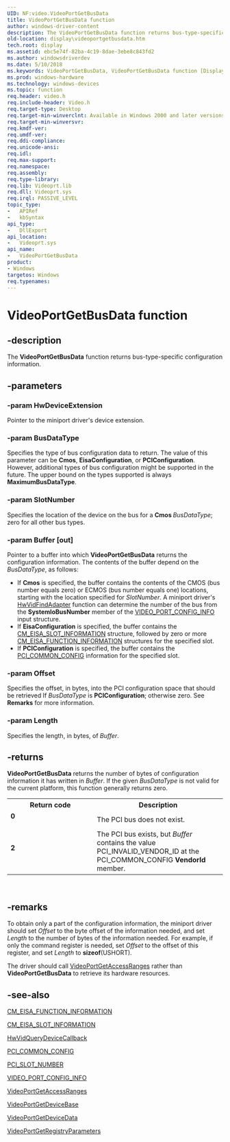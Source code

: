 ```yaml
---
UID: NF:video.VideoPortGetBusData
title: VideoPortGetBusData function
author: windows-driver-content
description: The VideoPortGetBusData function returns bus-type-specific configuration information.
old-location: display\videoportgetbusdata.htm
tech.root: display
ms.assetid: ebc5e74f-82ba-4c19-8dae-3ebe8c843fd2
ms.author: windowsdriverdev
ms.date: 5/10/2018
ms.keywords: VideoPortGetBusData, VideoPortGetBusData function [Display Devices], VideoPort_Functions_98b5cc14-84db-4611-a651-652eb434cae6.xml, display.videoportgetbusdata, video/VideoPortGetBusData
ms.prod: windows-hardware
ms.technology: windows-devices
ms.topic: function
req.header: video.h
req.include-header: Video.h
req.target-type: Desktop
req.target-min-winverclnt: Available in Windows 2000 and later versions of the Windows operating systems.
req.target-min-winversvr: 
req.kmdf-ver: 
req.umdf-ver: 
req.ddi-compliance: 
req.unicode-ansi: 
req.idl: 
req.max-support: 
req.namespace: 
req.assembly: 
req.type-library: 
req.lib: Videoprt.lib
req.dll: Videoprt.sys
req.irql: PASSIVE_LEVEL
topic_type:
-	APIRef
-	kbSyntax
api_type:
-	DllExport
api_location:
-	Videoprt.sys
api_name:
-	VideoPortGetBusData
product:
- Windows
targetos: Windows
req.typenames: 
---
```


# VideoPortGetBusData function


## -description


The <b>VideoPortGetBusData</b> function returns bus-type-specific configuration information.


## -parameters




### -param HwDeviceExtension

Pointer to the miniport driver's device extension.


### -param BusDataType

Specifies the type of bus configuration data to return. The value of this parameter can be <b>Cmos</b>, <b>EisaConfiguration</b>, or <b>PCIConfiguration</b>. However, additional types of bus configuration might be supported in the future. The upper bound on the types supported is always <b>MaximumBusDataType</b>.


### -param SlotNumber

Specifies the location of the device on the bus for a <b>Cmos </b><i>BusDataType</i>; zero for all other bus types.


### -param Buffer [out]

Pointer to a buffer into which <b>VideoPortGetBusData</b> returns the configuration information. The contents of the buffer depend on the <i>BusDataType</i>, as follows:

<ul>
<li>
If <b>Cmos</b> is specified, the buffer contains the contents of the CMOS (bus number equals zero) or ECMOS (bus number equals one) locations, starting with the location specified for <i>SlotNumber</i>. A miniport driver's <a href="https://msdn.microsoft.com/8c880eff-4b4c-439e-9239-f2343c1fe084">HwVidFindAdapter</a> function can determine the number of the bus from the <b>SystemIoBusNumber</b> member of the <a href="https://msdn.microsoft.com/library/windows/hardware/ff570531">VIDEO_PORT_CONFIG_INFO</a> input structure.

</li>
<li>
If <b>EisaConfiguration</b> is specified, the buffer contains the <a href="https://msdn.microsoft.com/library/windows/hardware/ff541941">CM_EISA_SLOT_INFORMATION</a> structure, followed by zero or more <a href="https://msdn.microsoft.com/library/windows/hardware/ff541930">CM_EISA_FUNCTION_INFORMATION</a> structures for the specified slot.

</li>
<li>
If <b>PCIConfiguration</b> is specified, the buffer contains the <a href="https://msdn.microsoft.com/library/windows/hardware/ff537455">PCI_COMMON_CONFIG</a> information for the specified slot.

</li>
</ul>

### -param Offset

Specifies the offset, in bytes, into the PCI configuration space that should be retrieved If <i>BusDataType</i> is <b>PCIConfiguration</b>; otherwise zero. See <b>Remarks</b> for more information.


### -param Length

Specifies the length, in bytes, of <i>Buffer</i>.


## -returns



<b>VideoPortGetBusData</b> returns the number of bytes of configuration information it has written in <i>Buffer</i>. If the given <i>BusDataType</i> is not valid for the current platform, this function generally returns zero.

<table>
<tr>
<th>Return code</th>
<th>Description</th>
</tr>
<tr>
<td width="40%">
<dl>
<dt><b>0</b></dt>
</dl>
</td>
<td width="60%">
The PCI bus does not exist.

</td>
</tr>
<tr>
<td width="40%">
<dl>
<dt><b>2</b></dt>
</dl>
</td>
<td width="60%">
The PCI bus exists, but <i>Buffer</i> contains the value PCI_INVALID_VENDOR_ID at the PCI_COMMON_CONFIG <b>VendorId</b> member.

</td>
</tr>
</table>
 




## -remarks



To obtain only a part of the configuration information, the miniport driver should set <i>Offset</i> to the byte offset of the information needed, and set <i>Length</i> to the number of bytes of the information needed. For example, if only the command register is needed, set <i>Offset</i> to the offset of this register, and set <i>Length</i> to <b>sizeof</b>(USHORT).

The driver should call <a href="https://msdn.microsoft.com/library/windows/hardware/ff570302">VideoPortGetAccessRanges</a> rather than <b>VideoPortGetBusData</b> to retrieve its hardware resources. 




## -see-also




<a href="https://msdn.microsoft.com/library/windows/hardware/ff541930">CM_EISA_FUNCTION_INFORMATION</a>



<a href="https://msdn.microsoft.com/library/windows/hardware/ff541941">CM_EISA_SLOT_INFORMATION</a>



<a href="https://msdn.microsoft.com/81c3f484-427e-43b8-b7dd-12017533560b">HwVidQueryDeviceCallback</a>



<a href="https://msdn.microsoft.com/library/windows/hardware/ff537455">PCI_COMMON_CONFIG</a>



<a href="https://msdn.microsoft.com/library/windows/hardware/ff558790">PCI_SLOT_NUMBER</a>



<a href="https://msdn.microsoft.com/library/windows/hardware/ff570531">VIDEO_PORT_CONFIG_INFO</a>



<a href="https://msdn.microsoft.com/library/windows/hardware/ff570302">VideoPortGetAccessRanges</a>



<a href="https://msdn.microsoft.com/library/windows/hardware/ff570310">VideoPortGetDeviceBase</a>



<a href="https://msdn.microsoft.com/library/windows/hardware/ff570311">VideoPortGetDeviceData</a>



<a href="https://msdn.microsoft.com/library/windows/hardware/ff570316">VideoPortGetRegistryParameters</a>
 

 


